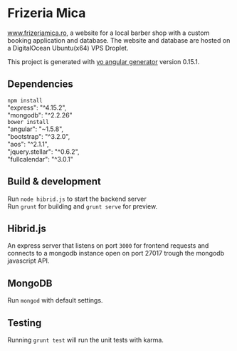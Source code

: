 # Frizeria Mica
www.frizeriamica.ro, a website for a local barber shop with a custom booking application and database.
The website and database are hosted on a DigitalOcean Ubuntu(x64) VPS Droplet.

This project is generated with [yo angular generator](https://github.com/yeoman/generator-angular)
version 0.15.1.

## Dependencies
`npm install`<br>
    "express": "^4.15.2",<br>
    "mongodb": "^2.2.26"<br>
`bower install`<br>
"angular": "~1.5.8",<br>
    "bootstrap": "^3.2.0",<br>
    "aos": "^2.1.1",<br>
    "jquery.stellar": "^0.6.2",<br>
    "fullcalendar": "^3.0.1"<br>


## Build & development
Run `node hibrid.js` to start the backend server <br>
Run `grunt` for building and `grunt serve` for preview.

## Hibrid.js
An express server that listens on port `3000` for frontend requests and connects to a mongodb instance open on port 27017 trough the mongodb javascript API.

## MongoDB
Run `mongod` with default settings.

## Testing

Running `grunt test` will run the unit tests with karma.

